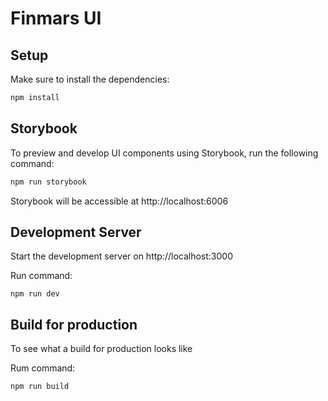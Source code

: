 # Finmars UI


## Setup

Make sure to install the dependencies:

```bash
npm install
```

## Storybook
To preview and develop UI components using Storybook, run the following command:

```bash
npm run storybook
```

Storybook will be accessible at http://localhost:6006

## Development Server

Start the development server on http://localhost:3000

Run command:

`npm run dev`

## Build for production

To see what a build for production looks like

Rum command:

`npm run build`